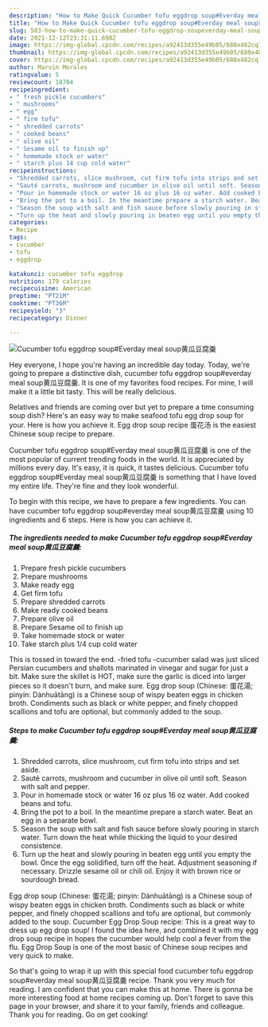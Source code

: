 ```yaml
---
description: "How to Make Quick Cucumber tofu eggdrop soup#Everday meal soup黄瓜豆腐羹"
title: "How to Make Quick Cucumber tofu eggdrop soup#Everday meal soup黄瓜豆腐羹"
slug: 583-how-to-make-quick-cucumber-tofu-eggdrop-soupeverday-meal-soup
date: 2021-12-12T23:31:11.698Z
image: https://img-global.cpcdn.com/recipes/a92413d355e49b05/680x482cq70/cucumber-tofu-eggdrop-soupeverday-meal-soup黄瓜豆腐羹-recipe-main-photo.jpg
thumbnail: https://img-global.cpcdn.com/recipes/a92413d355e49b05/680x482cq70/cucumber-tofu-eggdrop-soupeverday-meal-soup黄瓜豆腐羹-recipe-main-photo.jpg
cover: https://img-global.cpcdn.com/recipes/a92413d355e49b05/680x482cq70/cucumber-tofu-eggdrop-soupeverday-meal-soup黄瓜豆腐羹-recipe-main-photo.jpg
author: Marvin Morales
ratingvalue: 5
reviewcount: 18704
recipeingredient:
- " fresh pickle cucumbers"
- " mushrooms"
- " egg"
- " firm tofu"
- " shredded carrots"
- " cooked beans"
- " olive oil"
- " Sesame oil to finish up"
- " homemade stock or water"
- " starch plus 14 cup cold water"
recipeinstructions:
- "Shredded carrots, slice mushroom, cut firm tofu into strips and set aside."
- "Sauté carrots, mushroom and cucumber in olive oil until soft. Season with salt and pepper."
- "Pour in homemade stock or water 16 oz plus 16 oz water. Add cooked beans and tofu."
- "Bring the pot to a boil. In the meantime prepare a starch water. Beat an egg in a separate bowl."
- "Season the soup with salt and fish sauce before slowly pouring in starch water. Turn down the heat while thicking the liquid to your desired consistence."
- "Turn up the heat and slowly pouring in beaten egg until you empty the bowl. Once the egg solidified, turn off the heat. Adjustment seasoning if necessary. Drizzle sesame oil or chili oil. Enjoy it with brown rice or sourdough bread."
categories:
- Recipe
tags:
- cucumber
- tofu
- eggdrop

katakunci: cucumber tofu eggdrop 
nutrition: 179 calories
recipecuisine: American
preptime: "PT21M"
cooktime: "PT36M"
recipeyield: "3"
recipecategory: Dinner

---
```



![Cucumber tofu eggdrop soup#Everday meal soup黄瓜豆腐羹](https://img-global.cpcdn.com/recipes/a92413d355e49b05/680x482cq70/cucumber-tofu-eggdrop-soupeverday-meal-soup黄瓜豆腐羹-recipe-main-photo.jpg)

Hey everyone, I hope you're having an incredible day today. Today, we're going to prepare a distinctive dish, cucumber tofu eggdrop soup#everday meal soup黄瓜豆腐羹. It is one of my favorites food recipes. For mine, I will make it a little bit tasty. This will be really delicious.

Relatives and friends are coming over but yet to prepare a time consuming soup dish? Here&#39;s an easy way to make seafood tofu egg drop soup for your. Here is how you achieve it. Egg drop soup recipe 蛋花汤 is the easiest Chinese soup recipe to prepare.

Cucumber tofu eggdrop soup#Everday meal soup黄瓜豆腐羹 is one of the most popular of current trending foods in the world. It is appreciated by millions every day. It's easy, it is quick, it tastes delicious. Cucumber tofu eggdrop soup#Everday meal soup黄瓜豆腐羹 is something that I have loved my entire life. They're fine and they look wonderful.


To begin with this recipe, we have to prepare a few ingredients. You can have cucumber tofu eggdrop soup#everday meal soup黄瓜豆腐羹 using 10 ingredients and 6 steps. Here is how you can achieve it.

<!--inarticleads1-->

##### The ingredients needed to make Cucumber tofu eggdrop soup#Everday meal soup黄瓜豆腐羹:

1. Prepare  fresh pickle cucumbers
1. Prepare  mushrooms
1. Make ready  egg
1. Get  firm tofu
1. Prepare  shredded carrots
1. Make ready  cooked beans
1. Prepare  olive oil
1. Prepare  Sesame oil to finish up
1. Take  homemade stock or water
1. Take  starch plus 1/4 cup cold water


This is tossed in toward the end. -fried tofu -cucumber salad was just sliced Persian cucumbers and shallots marinated in vinegar and sugar for just a bit. Make sure the skillet is HOT, make sure the garlic is diced into larger pieces so it doesn&#39;t burn, and make sure. Egg drop soup (Chinese: 蛋花湯; pinyin: Dànhuātāng) is a Chinese soup of wispy beaten eggs in chicken broth. Condiments such as black or white pepper, and finely chopped scallions and tofu are optional, but commonly added to the soup. 

<!--inarticleads2-->

##### Steps to make Cucumber tofu eggdrop soup#Everday meal soup黄瓜豆腐羹:

1. Shredded carrots, slice mushroom, cut firm tofu into strips and set aside.
1. Sauté carrots, mushroom and cucumber in olive oil until soft. Season with salt and pepper.
1. Pour in homemade stock or water 16 oz plus 16 oz water. Add cooked beans and tofu.
1. Bring the pot to a boil. In the meantime prepare a starch water. Beat an egg in a separate bowl.
1. Season the soup with salt and fish sauce before slowly pouring in starch water. Turn down the heat while thicking the liquid to your desired consistence.
1. Turn up the heat and slowly pouring in beaten egg until you empty the bowl. Once the egg solidified, turn off the heat. Adjustment seasoning if necessary. Drizzle sesame oil or chili oil. Enjoy it with brown rice or sourdough bread.


Egg drop soup (Chinese: 蛋花湯; pinyin: Dànhuātāng) is a Chinese soup of wispy beaten eggs in chicken broth. Condiments such as black or white pepper, and finely chopped scallions and tofu are optional, but commonly added to the soup. Cucumber Egg Drop Soup recipe: This is a great way to dress up egg drop soup! I found the idea here, and combined it with my egg drop soup recipe in hopes the cucumber would help cool a fever from the flu. Egg Drop Soup is one of the most basic of Chinese soup recipes and very quick to make. 

So that's going to wrap it up with this special food cucumber tofu eggdrop soup#everday meal soup黄瓜豆腐羹 recipe. Thank you very much for reading. I am confident that you can make this at home. There is gonna be more interesting food at home recipes coming up. Don't forget to save this page in your browser, and share it to your family, friends and colleague. Thank you for reading. Go on get cooking!
